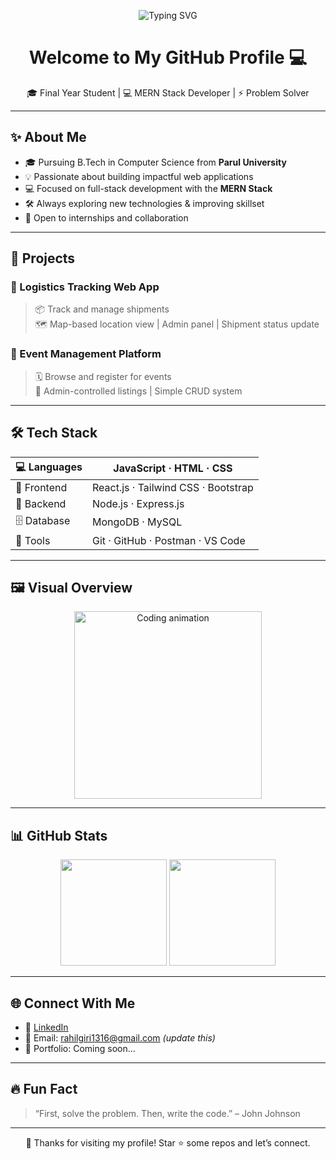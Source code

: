 <!-- ✨ Typing SVG Banner -->
<p align="center">
  <img src="https://readme-typing-svg.demolab.com?font=Fira+Code&size=26&pause=1000&center=true&vCenter=true&width=600&lines=Hi+%F0%9F%91%8B%2C+I'm+Rahil+Giri!;B.Tech+CSE+Student+%7C+MERN+Stack+Developer;Passionate+about+real-world+solutions+%F0%9F%9A%80" alt="Typing SVG" />
</p>

<h1 align="center">Welcome to My GitHub Profile 💻</h1>
<p align="center">
  🎓 Final Year Student | 💻 MERN Stack Developer | ⚡ Problem Solver
</p>

---

## ✨ About Me

- 🎓 Pursuing B.Tech in Computer Science from **Parul University**
- 💡 Passionate about building impactful web applications
- 💻 Focused on full-stack development with the **MERN Stack**
- 🛠️ Always exploring new technologies & improving skillset
- 🤝 Open to internships and collaboration

---

## 🚀 Projects

### 🚚 Logistics Tracking Web App
> 📦 Track and manage shipments  
> 🗺️ Map-based location view | Admin panel | Shipment status update

### 🎉 Event Management Platform
> 🗓️ Browse and register for events  
> 📑 Admin-controlled listings | Simple CRUD system

---

## 🛠️ Tech Stack

| 💻 Languages     | JavaScript · HTML · CSS |
|------------------|--------------------------|
| 🧱 Frontend      | React.js · Tailwind CSS · Bootstrap |
| 🔧 Backend       | Node.js · Express.js |
| 🗄️ Database     | MongoDB · MySQL |
| 🧰 Tools         | Git · GitHub · Postman · VS Code |

---

## 🖼️ Visual Overview

<p align="center">
  <img src="https://media.giphy.com/media/qgQUggAC3Pfv687qPC/giphy.gif" width="300" alt="Coding animation" />
</p>

---

## 📊 GitHub Stats

<p align="center">
  <img src="https://github-readme-stats.vercel.app/api?username=rahilgiri&show_icons=true&theme=radical&hide_border=true" height="170" />
  <img src="https://github-readme-stats.vercel.app/api/top-langs/?username=rahilgiri&layout=compact&theme=radical&hide_border=true" height="170" />
</p>

---

## 🌐 Connect With Me

- 🔗 [LinkedIn](https://www.linkedin.com/in/rahil-giri)  
- 📧 Email: rahilgiri1316@gmail.com *(update this)*  
- 🌱 Portfolio: Coming soon...

---

## 🔥 Fun Fact

> “First, solve the problem. Then, write the code.” – John Johnson

---

<p align="center">
  🚀 Thanks for visiting my profile! Star ⭐ some repos and let’s connect.
</p>
